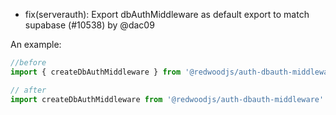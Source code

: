 - fix(serverauth): Export dbAuthMiddleware as default export to match supabase (#10538) by @dac09

An example:

```js
//before
import { createDbAuthMiddleware } from '@redwoodjs/auth-dbauth-middleware'

// after
import createDbAuthMiddleware from '@redwoodjs/auth-dbauth-middleware'
```
